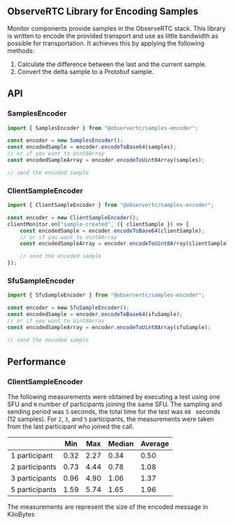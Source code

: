 ObserveRTC Library for Encoding Samples
---

Monitor components provide samples in the ObserveRTC stack. This library is written to encode the provided transport and use as little bandwidth as possible for transportation. It achieves this by applying the following methods:

1. Calculate the difference between the last and the current sample.
2. Convert the delta sample to a Protobuf sample.


## API

### SamplesEncoder

```javascript
import { SamplesEncoder } from "@observertc/samples-encoder";

const encoder = new SamplesEncoder();
const encodedSample = encoder.encodeToBase64(samples);
// or if you want to Uint8Array
const encodedSampleArray = encoder.encodeToUint8Array(samples);

// send the encoded sample
```

### ClientSampleEncoder

```javascript
import { ClientSampleEncoder } from "@observertc/samples-encoder";

const encoder = new ClientSampleEncoder();
clientMonitor.on("sample-created", ({ clientSample }) => {
	const encodedSample = encoder.encodeToBase64(clientSample);
	// or if you want to Uint8Array
	const encodedSampleArray = encoder.encodeToUint8Array(clientSample);

	// send the encoded sample
});
```

### SfuSampleEncoder

```javascript
import { SfuSampleEncoder } from "@observertc/samples-encoder";

const encoder = new SfuSampleEncoder();
const encodedSample = encoder.encodeToBase64(sfuSample);
// or if you want to Uint8Array
const encodedSampleArray = encoder.encodeToUint8Array(sfuSample);

// send the encoded sample
```

## Performance

### ClientSampleEncoder

The following measurements were obtained by executing a test using one SFU and `N` number of participants joining the same SFU. The sampling and sending period was `5` seconds, the total time for the test was `60 ` seconds (12 samples). For `2`, `3`, and `5` participants, the measurements were taken from the last participant who joined the call.

|  | Min | Max | Median | Average |
|---|---|---|---|---|
| 1 participant | 0.32 | 2.27 | 0.34 | 0.50 |
| 2 participants | 0.73 | 4.44 | 0.78 | 1.08 |
| 3 participants | 0.96 | 4.90 | 1.06 | 1.37 |
| 5 participants | 1.59 | 5.74 | 1.65 | 1.96 |

The measurements are represent the size of the encoded message in KiloBytes



